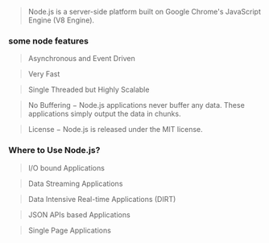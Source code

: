 
> Node.js is a server-side platform built on Google Chrome's JavaScript Engine (V8 Engine).

### some node features

> Asynchronous and Event Driven

> Very Fast 

> Single Threaded but Highly Scalable 

> No Buffering − Node.js applications never buffer any data. These applications simply output the data in chunks.

> License − Node.js is released under the MIT license.

### Where to Use Node.js?

> I/O bound Applications

> Data Streaming Applications

> Data Intensive Real-time Applications (DIRT)

> JSON APIs based Applications

> Single Page Applications
